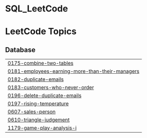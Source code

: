 # SQL_LeetCode
<!---LeetCode Topics Start-->
# LeetCode Topics
## Database
|  |
| ------- |
| [0175-combine-two-tables](https://github.com/AdityaYawalkar/SQL_LeetCode/tree/master/0175-combine-two-tables) |
| [0181-employees-earning-more-than-their-managers](https://github.com/AdityaYawalkar/SQL_LeetCode/tree/master/0181-employees-earning-more-than-their-managers) |
| [0182-duplicate-emails](https://github.com/AdityaYawalkar/SQL_LeetCode/tree/master/0182-duplicate-emails) |
| [0183-customers-who-never-order](https://github.com/AdityaYawalkar/SQL_LeetCode/tree/master/0183-customers-who-never-order) |
| [0196-delete-duplicate-emails](https://github.com/AdityaYawalkar/SQL_LeetCode/tree/master/0196-delete-duplicate-emails) |
| [0197-rising-temperature](https://github.com/AdityaYawalkar/SQL_LeetCode/tree/master/0197-rising-temperature) |
| [0607-sales-person](https://github.com/AdityaYawalkar/SQL_LeetCode/tree/master/0607-sales-person) |
| [0610-triangle-judgement](https://github.com/AdityaYawalkar/SQL_LeetCode/tree/master/0610-triangle-judgement) |
| [1179-game-play-analysis-i](https://github.com/AdityaYawalkar/SQL_LeetCode/tree/master/1179-game-play-analysis-i) |
<!---LeetCode Topics End-->
